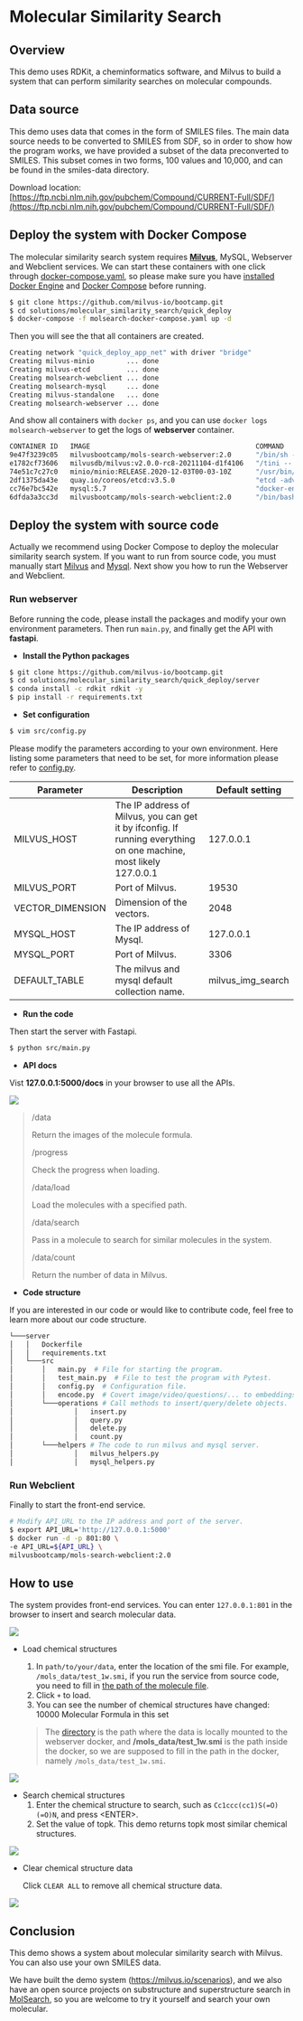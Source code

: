 # Molecular Similarity Search

## Overview

This demo uses RDKit, a cheminformatics software, and Milvus to build a system that can perform similarity searches on molecular compounds. 


## Data source

This demo uses data that comes in the form of SMILES files. The main data source needs to be converted to SMILES from SDF, so in order to show how the program works, we have provided a subset of the data preconverted to SMILES. This subset comes in two forms, 100 values and 10,000, and can be found in the smiles-data directory.

Download location: [https://ftp.ncbi.nlm.nih.gov/pubchem/Compound/CURRENT-Full/SDF/](https://ftp.ncbi.nlm.nih.gov/pubchem/Compound/CURRENT-Full/SDF/)

## Deploy the system with Docker Compose

The molecular similarity search system requires [**Milvus**](https://milvus.io/docs/v2.0.0/install_standalone-docker.md), MySQL, Webserver and Webclient services. We can start these containers with one click through [docker-compose.yaml](./molsearch-docker-compose.yaml), so please make sure you have  [installed Docker Engine](https://docs.docker.com/engine/install/) and [Docker Compose](https://docs.docker.com/compose/install/) before running.

```bash
$ git clone https://github.com/milvus-io/bootcamp.git
$ cd solutions/molecular_similarity_search/quick_deploy
$ docker-compose -f molsearch-docker-compose.yaml up -d
```

Then you will see the that all containers are created.

```bash
Creating network "quick_deploy_app_net" with driver "bridge"
Creating milvus-minio        ... done
Creating milvus-etcd         ... done
Creating molsearch-webclient ... done
Creating molsearch-mysql     ... done
Creating milvus-standalone   ... done
Creating molsearch-webserver ... done
```

And show all containers with `docker ps`, and you can use `docker logs molsearch-webserver` to get the logs of **webserver** container.

```bash
CONTAINER ID   IMAGE                                         COMMAND                  CREATED         STATUS                     PORTS                                                  NAMES
9e47f3239c05   milvusbootcamp/mols-search-webserver:2.0      "/bin/sh -c 'python3…"   2 minutes ago   Up 2 minutes               0.0.0.0:5000->5000/tcp, :::5000->5000/tcp              molsearch-webserver
e1782cf73606   milvusdb/milvus:v2.0.0-rc8-20211104-d1f4106   "/tini -- milvus run…"   2 minutes ago   Up 2 minutes               0.0.0.0:19530->19530/tcp, :::19530->19530/tcp          milvus-standalone
74e51c7c27c0   minio/minio:RELEASE.2020-12-03T00-03-10Z      "/usr/bin/docker-ent…"   2 minutes ago   Up 2 minutes (healthy)     9000/tcp                                               milvus-minio
2df1375da43e   quay.io/coreos/etcd:v3.5.0                    "etcd -advertise-cli…"   2 minutes ago   Up 2 minutes               2379-2380/tcp                                          milvus-etcd
cc76e7bc542e   mysql:5.7                                     "docker-entrypoint.s…"   2 minutes ago   Up 2 minutes               0.0.0.0:3306->3306/tcp, :::3306->3306/tcp, 33060/tcp   molsearch-mysql
6dfda3a3cc3d   milvusbootcamp/mols-search-webclient:2.0      "/bin/bash -c '/usr/…"   2 minutes ago   Up 2 minutes (unhealthy)   0.0.0.0:801->80/tcp, :::801->80/tcp                    molsearch-webclient
```

## Deploy the system with source code

Actually we recommend using Docker Compose to deploy the molecular similarity search system. If you want to run from source code, you must manually start [Milvus](https://milvus.io/docs/v2.0.0/install_standalone-docker.md) and [Mysql](https://dev.mysql.com/doc/mysql-installation-excerpt/5.7/en/docker-mysql-getting-started.html). Next show you how to run the Webserver and Webclient.

### Run webserver

Before running the code, please install the packages and modify your own environment parameters. Then run `main.py`, and finally get the API with **fastapi**.

- **Install the Python packages**

```bash
$ git clone https://github.com/milvus-io/bootcamp.git
$ cd solutions/molecular_similarity_search/quick_deploy/server
$ conda install -c rdkit rdkit -y
$ pip install -r requirements.txt
```

- **Set configuration**

```bash
$ vim src/config.py
```

Please modify the parameters according to your own environment. Here listing some parameters that need to be set, for more information please refer to [config.py](./server/src/config.py).

| **Parameter**    | **Description**                                       | **Default setting** |
| ---------------- | ----------------------------------------------------- | ------------------- |
| MILVUS_HOST      | The IP address of Milvus, you can get it by ifconfig. If running everything on one machine, most likely 127.0.0.1 | 127.0.0.1           |
| MILVUS_PORT      | Port of Milvus.                                       | 19530               |
| VECTOR_DIMENSION | Dimension of the vectors.                             | 2048                |
| MYSQL_HOST       | The IP address of Mysql.                              | 127.0.0.1           |
| MYSQL_PORT       | Port of Milvus.                                       | 3306                |
| DEFAULT_TABLE    | The milvus and mysql default collection name.         | milvus_img_search   |

- **Run the code**

Then start the server with Fastapi.

```bash
$ python src/main.py
```

- **API docs**

Vist **127.0.0.1:5000/docs** in your browser to use all the APIs.

![](pic/api.PNG)

> /data
>
> Return the images of the molecule formula.
>
> /progress
>
> Check the progress when loading.
>
> /data/load
>
> Load the molecules with a specified path.
>
> /data/search
>
> Pass in a molecule to search for similar molecules in the system.
> 
>  /data/count
> 
>Return the number of data in Milvus.

- **Code  structure**

If you are interested in our code or would like to contribute code, feel free to learn more about our code structure.

```bash
└───server
│   │   Dockerfile
│   │   requirements.txt
│   └───src
│       │   main.py  # File for starting the program.
│       │   test_main.py  # File to test the program with Pytest.
│       │   config.py  # Configuration file.
│       │   encode.py  # Covert image/video/questions/... to embeddings.
│       └───operations # Call methods to insert/query/delete objects.
│               │   insert.py
│               │   query.py
│               │   delete.py
│               │   count.py
│       └───helpers # The code to run milvus and mysql server.
│               │   milvus_helpers.py
│               │   mysql_helpers.py
```

### Run Webclient

Finally to start the front-end service.

```bash
# Modify API_URL to the IP address and port of the server.
$ export API_URL='http://127.0.0.1:5000'
$ docker run -d -p 801:80 \
-e API_URL=${API_URL} \
milvusbootcamp/mols-search-webclient:2.0
```

## How to use

The system provides front-end services. You can enter `127.0.0.1:801` in the browser to insert and search molecular data.

![](pic/init_status.PNG)

- Load chemical structures
  1. In `path/to/your/data`, enter the location of the smi file. For example, `/mols_data/test_1w.smi`, if you run the service from source code, you need to fill in [the path of the molecule file](../smiles-data/test_100.smi).
  2. Click `+` to load.
  3. You can see the number of chemical structures have changed: 10000 Molecular Formula in this set

  > The [directory](../smiles-data/test_100.smi) is the path where the data is locally mounted to the webserver docker, and **/mols_data/test_1w.smi** is the path inside the docker, so we are supposed to fill in the path in the docker, namely `/mols_data/test_1w.smi`.

![](pic/load_data.PNG)

- Search chemical structures
  1. Enter the chemical structure to search, such as `Cc1ccc(cc1)S(=O)(=O)N`, and press \<ENTER\>.
  2. Set the value of topk. This demo returns topk most similar chemical structures.

![](pic/search_data.PNG)

- Clear chemical structure data

  Click `CLEAR ALL` to remove all chemical structure data.

![](pic/delete_data.PNG)

## Conclusion

This demo shows a system about molecular similarity search with Milvus. You can also use your own SMILES data.

We have built the demo system (https://milvus.io/scenarios), and we also have an open source projects on substructure and superstructure search in [MolSearch](https://github.com/zilliztech/MolSearch), so you are welcome to try it yourself and search your own molecular.
